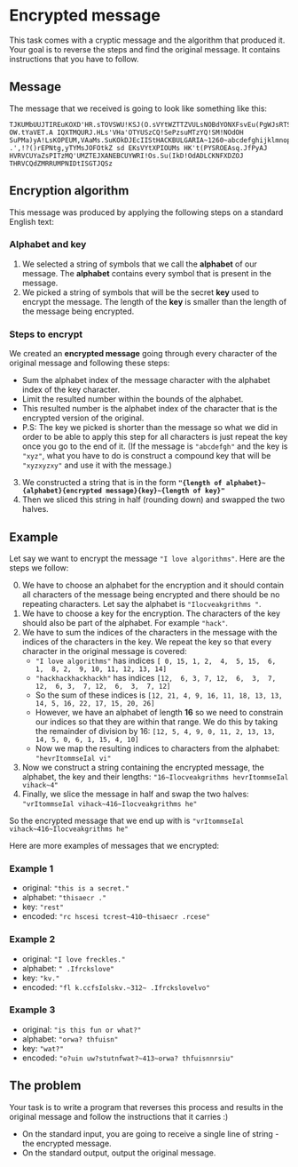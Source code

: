 # Encrypted message

This task comes with a cryptic message and the algorithm that produced it. Your goal is to reverse the steps and find the original message. It contains instructions that you have to follow.

## Message

The message that we received is going to look like something like this:

```
TJKUMbUUJTIREuKOXD'HR.sTOVSWU!KSJ(O.sVYtWZTTZVULsNOBdYONXFsvEu(PgWJsRTSVsYKOfDZOJSNVWu(IU!yAaMs?OW.tYaVET.A IQXTMQURJ.HLs'VHa'OTYUSzCQ!SePzsuMTzYQ!SM!NOdOH SuPMa)yA!LsKOPEUM,VAaMs.SuKOkDJEcIIStHACKBULGARIA~1260~abcdefghijklmnopqrstuvwxyzABCDEFGHIJKLMNOPQRSTUVWXYZ .',!?()rEPNtg,yTYMsJOFOtkZ sd EKsVYtXPIOUMs HK't(PYSROEAsq.JfPyAJ HVRVCUYaZsPITzMQ'UMZTEJXANEBCUYWRI!Os.Su(IkD!OdADLCKNFXDZOJ THRVCQdZMRRUMPNIDtISGTJQSz
```

## Encryption algorithm

This message was produced by applying the following steps on a standard English text:

### Alphabet and key

1. We selected a string of symbols that we call the **alphabet** of our message. The **alphabet** contains every symbol that is present in the message.
2. We picked a string of symbols that will be the secret **key** used to encrypt the message. The length of the **key** is smaller than the length of the message being encrypted.

### Steps to encrypt

We created an **encrypted message** going through every character of the original message and following these steps:

* Sum the alphabet index of the message character with the alphabet index of the key character.
* Limit the resulted number within the bounds of the alphabet.
* This resulted number is the alphabet index of the character that is the encrypted version of the original.
* P.S: The key we picked is shorter than the message so what we did in order to be able to apply this step for all characters is just repeat the key once you go to the end of it. (If the message is `"abcdefgh"` and the key is `"xyz"`, what you have to do is construct a compound key that will be `"xyzxyzxy"` and use it with the message.)
3. We constructed a string that is in the form **`"{length of alphabet}~{alphabet}{encrypted message}{key}~{length of key}"`**
4. Then we sliced this string in half (rounding down) and swapped the two halves.

## Example

Let say we want to encrypt the message `"I love algorithms"`. Here are the steps we follow:

0. We have to choose an alphabet for the encryption and it should contain all characters of the message being encrypted and there should be no repeating characters. Let say the alphabet is `"Ilocveakgrithms "`.
1. We have to choose a key for the encryption. The characters of the key should also be part of the alphabet. For example `"hack"`.
2. We have to sum the indices of the characters in the message with the indices of the characters in the key. We repeat the key so that every character in the original message is covered:
    * `"I love algorithms"` has indices `[ 0, 15, 1, 2,  4,  5, 15,  6,  1,  8, 2,  9, 10, 11, 12, 13, 14]`
    * `"hackhackhackhackh"` has indices `[12,  6, 3, 7, 12,  6,  3,  7, 12,  6, 3,  7, 12,  6,  3,  7, 12]`
    * So the sum of these indices is  `[12, 21, 4, 9, 16, 11, 18, 13, 13, 14, 5, 16, 22, 17, 15, 20, 26]`
    * However, we have an alphabet of length **16** so we need to constrain our indices so that they are within that range. We do this by taking the remainder of division by 16: `[12, 5, 4, 9, 0, 11, 2, 13, 13, 14, 5, 0, 6, 1, 15, 4, 10]`
    * Now we map the resulting indices to characters from the alphabet: `"hevrItommseIal vi"`
3. Now we construct a string containing the encrypted message, the alphabet, the key and their lengths: `"16~Ilocveakgrithms hevrItommseIal vihack~4"`
4. Finally, we slice the message in half and swap the two halves: `"vrItommseIal vihack~416~Ilocveakgrithms he"`

So the encrypted message that we end up with is `"vrItommseIal vihack~416~Ilocveakgrithms he"`

Here are more examples of messages that we encrypted:

### Example 1

* original: `"this is a secret."`
* alphabet: `"thisaecr ."`
* key: `"rest"`
* encoded: `"rc hscesi tcrest~410~thisaecr .rcese"`

### Example 2

* original: `"I love freckles."`
* alphabet: `" .Ifrckslove"`
* key: `"kv."`
* encoded: `"fl k.ccfsIolskv.~312~ .Ifrckslovelvo"`

### Example 3

* original: `"is this fun or what?"`
* alphabet: `"orwa? thfuisn"`
* key: `"wat?"`
* encoded: `"o?uin uw?stutnfwat?~413~orwa? thfuisnnrsiu"`

## The problem

Your task is to write a program that reverses this process and results in the original message and follow the instructions that it carries :)

* On the standard input, you are going to receive a single line of string - the encrypted message.
* On the standard output, output the original message.

